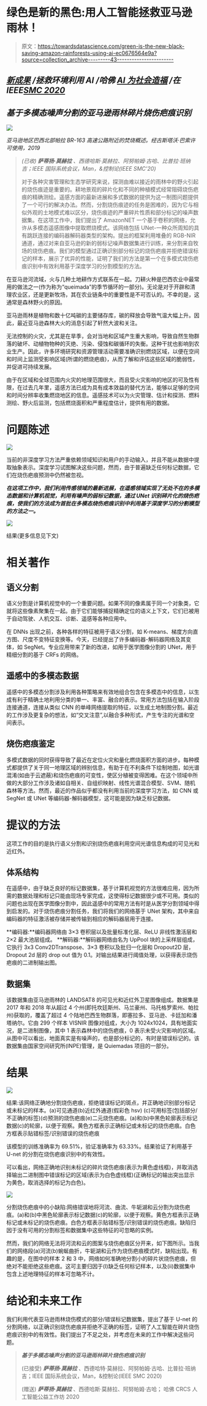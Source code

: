 # 绿色是新的黑色:用人工智能拯救亚马逊雨林！

> 原文：<https://towardsdatascience.com/green-is-the-new-black-saving-amazon-rainforests-using-ai-ec0676564e9a?source=collection_archive---------43----------------------->

## [*新成果*](https://crcs.seas.harvard.edu/files/crcs/files/ai4sg_2020_paper_11.pdf) */拯救环境利用 AI /哈佛* [*AI 为社会造福*](https://crcs.seas.harvard.edu/event/ai-social-good-workshop?delta=0) */在 IEEE*[*SMC 2020*](http://smc2020.org/)

## *基于多模态噪声分割的亚马逊雨林碎片烧伤疤痕识别*

![](img/59d6fb02eb8a5f19b95ebe3ac8075f29.png)

*亚马逊地区巴西北部帕拉 BR-163 高速公路附近的焚烧概述。经古斯塔沃·巴索许可使用，2019*

> *(已收)* ***萨蒂扬·莫赫拉*** *、西德哈斯·莫赫拉、阿努帕姆·古哈、比普拉·班纳吉；IEEE 国际系统会议，Man，&控制论(IEEE SMC’20)*
> 
> 对于各种灾害管理和生态学研究来说，探测由难以接近的雨林中的野火引起的烧伤痕迹是重要的。耕地景观的碎片化和不同的种植模式经常阻碍烧伤疤痕的精确测绘。遥感方面的最新进展和多式数据的提供为这一制图问题提供了一个可行的解决办法。然而，分割烧伤痕迹的任务是困难的，因为它与相似外观的土地模式难以区分，烧伤痕迹的严重碎片性质和部分标记的噪声数据集。在这项工作中，我们提出了 AmazonNET 一个基于卷积的网络，允许从多模态遥感图像中提取燃烧模式。该网络包括 UNet-一种众所周知的具有跳跃连接的编码器解码器类型的架构。提出的框架利用堆叠的 RGB-NIR 通道，通过对来自亚马逊的新的弱标记噪声数据集进行训练，来分割来自牧场的烧伤疤痕。我们的模型通过正确识别部分标记的烧伤疤痕并拒绝错误标记的样本，展示了优异的性能，证明了我们的方法是第一个在多模式烧伤疤痕识别中有效利用基于深度学习的分割模型的方法。

在亚马逊河流域，火与几种土地耕作方式联系在一起。刀耕火种是巴西农业中最常用的做法之一(作为称为“queimada”的季节循环的一部分)。无论是对于开辟和清理农业区，还是更新牧场，其在农业链条中的重要性是不可否认的。不幸的是，这通常是森林野火的原因。

亚马逊雨林是植物和数十亿吨碳的主要储存库，碳的释放会导致气温大幅上升。因此，最近亚马逊森林大火的消息引起了轩然大波和关注。

无法控制的火灾，尤其是在旱季，会对当地和区域产生重大影响，导致自然生物群落的破坏、动植物物种的灭绝、污染、侵蚀和碳循环的失衡。这种干扰也影响到农业生产。因此，许多环境研究和资源管理活动需要准确识别燃烧区域，以便在空间和时间上监测受影响区域(所谓的燃烧疤痕)，从而了解和评估这些区域的脆弱性，并促进可持续发展。

由于在区域和全球范围内火灾的地理范围很大，而且受火灾影响的地区的可及性有限，在过去几年里，遥感方法已成为具有成本效益的替代方法，能够以足够的空间和时间分辨率收集燃烧地区的信息。遥感技术可以为火灾管理、估计和探测、燃料测绘、野火后监测，包括燃烧面积和严重程度估计，提供有用的数据。

# **问题陈述**

![](img/7e6953e13952ee92dc6a78a7b9c5bd57.png)

当前的非深度学习方法严重依赖领域知识和用户的手动输入，并且不能从数据中提取抽象表示。深度学习试图解决这些问题，然而，由于普遍缺乏任何标记数据，它们在烧伤疤痕预测中仍然被忽视。

***在这项工作中，我们利用传感领域的最新进展，在遥感领域实现了无处不在的多模态数据和计算机视觉，利用有噪声的弱标记数据，通过 UNet 识别碎片化的烧伤疤痕，使我们的方法成为首批在多模态烧伤疤痕识别中利用基于深度学习的分割模型的方法之一。***

![](img/9cb8eeeab391aac5816e93b86d2e7d92.png)

结果(更多信息见下文)

# 相关著作

## 语义分割

语义分割是计算机视觉中的一个重要问题。如果不同的像素属于同一个对象类，它就将这些像素聚集在一起。由于它们能够捕捉精确定位的语义上下文，它们已被用于自动驾驶、人机交互、诊断、遥感等各种应用中。

在 DNNs 出现之前，各种各样的特征被用于语义分割，如 K-means、梯度方向直方图、尺度不变特征变换等。今天，已经提出了许多编码器-解码器网络及其变体，如 SegNet。专业应用带来了新的改进，如用于医学图像分割的 UNet，用于精细分割的基于 CRFs 的网络。

## 遥感中的多模态数据

遥感中的多模态分割涉及利用各种策略来有效地组合包含在多模态中的信息，以生成有利于精确土地利用分类的单一、丰富、融合的表示。常用方法包括在输入阶段连接通道，连接从类似 CNN 的单峰网络提取的特征，以生成土地制图分割。最近的工作涉及更复杂的想法，如“交叉注意”,以融合多种形式，产生专注的光谱和空间表示。

## 烧伤疤痕鉴定

多模式数据的同时获得导致了最近在定位火灾和量化燃烧面积方面的进步。每种模式都提供了关于同一地理区域的辨别信息，有助于在不利条件下绘制地图，如光谱混淆(如由于云遮蔽)和烧伤疤痕的可变性，使区分植被变得困难。在这个领域中所做的大部分工作涉及诸如自相关、自组织映射、线性光谱混合模型、SVM、随机森林等方法。然而，最近的作品似乎都没有利用当前的深度学习方法，如 CNN 或 SegNet 或 UNet 等编码器-解码器模型，这可能是因为缺乏标记数据。

# 提议的方法

这项工作的目的是执行语义分割和识别烧伤疤痕利用空间光谱信息构成的可见光和近红外。

## 体系结构

在遥感中，由于缺乏良好的标记数据集，基于计算机视觉的方法很难应用，因为所需的数据处理和标记只能由现场专家完成，这使得标记数据很少或不可用。类似的问题也出现在医学图像分割中，因此遥感中的常用方法有时是从医学分割领域中得到启发的。对于烧伤疤痕分割任务，我们将我们的网络基于 UNet 架构，其中来自编码器的特征激活被存储并被传输到相应的解码器层用于连接。

**编码器:**编码器网络由 3×3 卷积层以及批量标准化层、ReLU 非线性激活层和 2×2 最大池层组成。
**解码器:**解码器网络由名为 UpPool 块的上采样层组成，它执行 3x3 Conv2DTranspose、3×3 卷积以及批归一化层和 Dropout2D 层，Dropout 2d 层的 drop out 值为 0.1。对输出结果进行阈值处理，以获得表示烧伤疤痕的二进制输出图。

## 数据集

该数据集由亚马逊雨林的 LANDSAT8 的可见光和近红外卫星图像组成。数据集是 2017 年和 2018 年从超过 4 个州(即托坎廷斯州、马兰豪州、马托格罗索州、帕拉州)获取的，覆盖了超过 4 个陆地巴西生物群落，即塞拉多、亚马逊、卡廷加和潘塔纳尔。它由 299 个样本 VISNIR 图像对组成，大小为 1024x1024，具有地面实况，是二进制图像，其中 1 表示森林中的烧伤疤痕，0 表示未受火灾影响的区域。从图中可以看出，地面真实是有噪声的，也是部分标记的，有时是错误标记的。该数据集由国家空间研究所(INPE)管理，是 Quiemadas 项目的一部分。

# 结果

![](img/fffb918392d17ab3992e2937319a2d98.png)

结果:该网络正确地分割烧伤疤痕，拒绝错误标记的斑点，并正确地识别部分标记或未标记的样本。(a)可见通道(b)近红外通道(假彩色 hsv) (c)可用标签(包括部分/不正确的标签)(d)预测的烧伤疤痕(e)二元烧伤疤痕。(a)和(b)中黑色轮廓表示标记数据(c)的轮廓，以便于观察。黄色方框表示正确标记或未标记的烧伤疤痕。白色方框表示贴错标签/识别错误的烧伤疤痕

该模型的训练准确率为 69.51%，验证准确率为 63.33%。结果验证了利用基于 U-net 的分割在烧伤疤痕识别中的有效性。

可以看出，网络正确地识别未标记的碎片烧伤疤痕(表示为黄色虚线框)，并取消选择输出二进制图中错误标记的区域(表示为白色虚线框)(正确标记的输出突出显示为黄色，取消选择的标记为白色)。

![](img/84fc3733781f1433c18fc3536346ba7a.png)

分割烧伤疤痕中的小缺陷:网络错误地将河流、曲流、牛轭湖和云分割为烧伤疤痕。(a)和(b)中黑色轮廓表示标记数据(c)的轮廓，以便于观察。黄色方框表示正确标记或未标记的烧伤疤痕。白色方框表示贴错标签/识别错误的烧伤疤痕。缺陷归因于没有可用的分割标签和数据集中这些特征的可忽略的实例。

然而，我们的网络无法将河流和云的图案与烧伤疤痕区分开来，如下图所示。当我们的网络段(a)河流(b)蜿蜒曲折，牛轭湖和云作为烧伤疤痕模式时，缺陷出现。有趣的是，在图中的样本 2 和 3 中，网络如何准确地分割小的碎片状烧伤疤痕，但绝对不能拒绝这些疤痕。这可主要归因于(I)缺乏任何标记样本，以及(ii)数据集中包含上述地理特征的样本可忽略不计。

# 结论和未来工作

我们利用代表亚马逊雨林烧伤模式的部分/错误标记数据集，提出了基于 U-net 的分割网络，以正确识别烧伤疤痕并拒绝不正确的标签，证明了人工智能在碎片烧伤疤痕识别中的有效性。我们提出了不足之处，并考虑在未来的工作中解决这些问题。

> ***基于多模态噪声分割的亚马逊雨林碎片烧伤疤痕识别***
> 
> (已接受) ***萨蒂扬·莫赫拉*** 、西德哈特·莫赫拉、阿努帕姆·古哈、比普拉·班纳吉；IEEE 国际系统会议，Man，&控制论(IEEE SMC 2020)
> 
> (赠送) ***萨蒂扬·莫赫拉*** 、西德哈斯·莫赫拉、阿努帕姆·古哈；
> 哈佛 CRCS 人工智能公益工作坊 2020